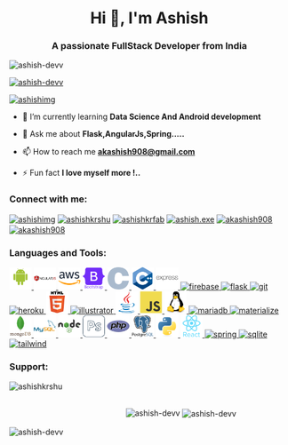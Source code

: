 <h1 align="center">Hi 👋, I'm Ashish</h1>
<h3 align="center">A passionate FullStack Developer from India</h3>

<p align="left"> <img src="https://komarev.com/ghpvc/?username=ashish-devv&label=Profile%20views&color=0e75b6&style=flat" alt="ashish-devv" /> </p>

<p align="left"> <a href="https://github.com/ryo-ma/github-profile-trophy"><img src="https://github-profile-trophy.vercel.app/?username=ashish-devv" alt="ashish-devv" /></a> </p>

<p align="left"> <a href="https://twitter.com/ashishimg" target="blank"><img src="https://img.shields.io/twitter/follow/ashishimg?logo=twitter&style=for-the-badge" alt="ashishimg" /></a> </p>

- 🌱 I’m currently learning **Data Science And Android development**

- 💬 Ask me about **Flask,AngularJs,Spring.....**

- 📫 How to reach me **akashish908@gmail.com**

- ⚡ Fun fact **I love myself more !..**

<h3 align="left">Connect with me:</h3>
<p align="left">
<a href="https://twitter.com/ashishimg" target="blank"><img align="center" src="https://cdn.jsdelivr.net/npm/simple-icons@3.0.1/icons/twitter.svg" alt="ashishimg" height="30" width="40" /></a>
<a href="https://linkedin.com/in/ashishkrshu" target="blank"><img align="center" src="https://cdn.jsdelivr.net/npm/simple-icons@3.0.1/icons/linkedin.svg" alt="ashishkrshu" height="30" width="40" /></a>
<a href="https://fb.com/ashishkrfab" target="blank"><img align="center" src="https://cdn.jsdelivr.net/npm/simple-icons@3.0.1/icons/facebook.svg" alt="ashishkrfab" height="30" width="40" /></a>
<a href="https://instagram.com/ashish.exe" target="blank"><img align="center" src="https://cdn.jsdelivr.net/npm/simple-icons@3.0.1/icons/instagram.svg" alt="ashish.exe" height="30" width="40" /></a>
<a href="https://www.hackerrank.com/akashish908" target="blank"><img align="center" src="https://cdn.jsdelivr.net/npm/simple-icons@3.0.1/icons/hackerrank.svg" alt="akashish908" height="30" width="40" /></a>
<a href="https://www.leetcode.com/akashish908" target="blank"><img align="center" src="https://cdn.jsdelivr.net/npm/simple-icons@3.0.1/icons/leetcode.svg" alt="akashish908" height="30" width="40" /></a>
</p>

<h3 align="left">Languages and Tools:</h3>
<p align="left"> <a href="https://developer.android.com" target="_blank"> <img src="https://raw.githubusercontent.com/devicons/devicon/master/icons/android/android-original-wordmark.svg" alt="android" width="40" height="40"/> </a> <a href="https://angular.io" target="_blank"> <img src="https://raw.githubusercontent.com/devicons/devicon/master/icons/angularjs/angularjs-original-wordmark.svg" alt="angularjs" width="40" height="40"/> </a> <a href="https://aws.amazon.com" target="_blank"> <img src="https://raw.githubusercontent.com/devicons/devicon/master/icons/amazonwebservices/amazonwebservices-original-wordmark.svg" alt="aws" width="40" height="40"/> </a> <a href="https://getbootstrap.com" target="_blank"> <img src="https://raw.githubusercontent.com/devicons/devicon/master/icons/bootstrap/bootstrap-plain-wordmark.svg" alt="bootstrap" width="40" height="40"/> </a> <a href="https://www.cprogramming.com/" target="_blank"> <img src="https://raw.githubusercontent.com/devicons/devicon/master/icons/c/c-original.svg" alt="c" width="40" height="40"/> </a> <a href="https://www.w3schools.com/cpp/" target="_blank"> <img src="https://raw.githubusercontent.com/devicons/devicon/master/icons/cplusplus/cplusplus-original.svg" alt="cplusplus" width="40" height="40"/> </a> <a href="https://expressjs.com" target="_blank"> <img src="https://raw.githubusercontent.com/devicons/devicon/master/icons/express/express-original-wordmark.svg" alt="express" width="40" height="40"/> </a> <a href="https://firebase.google.com/" target="_blank"> <img src="https://www.vectorlogo.zone/logos/firebase/firebase-icon.svg" alt="firebase" width="40" height="40"/> </a> <a href="https://flask.palletsprojects.com/" target="_blank"> <img src="https://www.vectorlogo.zone/logos/pocoo_flask/pocoo_flask-icon.svg" alt="flask" width="40" height="40"/> </a> <a href="https://git-scm.com/" target="_blank"> <img src="https://www.vectorlogo.zone/logos/git-scm/git-scm-icon.svg" alt="git" width="40" height="40"/> </a> <a href="https://heroku.com" target="_blank"> <img src="https://www.vectorlogo.zone/logos/heroku/heroku-icon.svg" alt="heroku" width="40" height="40"/> </a> <a href="https://www.w3.org/html/" target="_blank"> <img src="https://raw.githubusercontent.com/devicons/devicon/master/icons/html5/html5-original-wordmark.svg" alt="html5" width="40" height="40"/> </a> <a href="https://www.adobe.com/in/products/illustrator.html" target="_blank"> <img src="https://www.vectorlogo.zone/logos/adobe_illustrator/adobe_illustrator-icon.svg" alt="illustrator" width="40" height="40"/> </a> <a href="https://www.java.com" target="_blank"> <img src="https://raw.githubusercontent.com/devicons/devicon/master/icons/java/java-original.svg" alt="java" width="40" height="40"/> </a> <a href="https://developer.mozilla.org/en-US/docs/Web/JavaScript" target="_blank"> <img src="https://raw.githubusercontent.com/devicons/devicon/master/icons/javascript/javascript-original.svg" alt="javascript" width="40" height="40"/> </a> <a href="https://www.linux.org/" target="_blank"> <img src="https://raw.githubusercontent.com/devicons/devicon/master/icons/linux/linux-original.svg" alt="linux" width="40" height="40"/> </a> <a href="https://mariadb.org/" target="_blank"> <img src="https://www.vectorlogo.zone/logos/mariadb/mariadb-icon.svg" alt="mariadb" width="40" height="40"/> </a> <a href="https://materializecss.com/" target="_blank"> <img src="https://raw.githubusercontent.com/prplx/svg-logos/5585531d45d294869c4eaab4d7cf2e9c167710a9/svg/materialize.svg" alt="materialize" width="40" height="40"/> </a> <a href="https://www.mongodb.com/" target="_blank"> <img src="https://raw.githubusercontent.com/devicons/devicon/master/icons/mongodb/mongodb-original-wordmark.svg" alt="mongodb" width="40" height="40"/> </a> <a href="https://www.mysql.com/" target="_blank"> <img src="https://raw.githubusercontent.com/devicons/devicon/master/icons/mysql/mysql-original-wordmark.svg" alt="mysql" width="40" height="40"/> </a> <a href="https://nodejs.org" target="_blank"> <img src="https://raw.githubusercontent.com/devicons/devicon/master/icons/nodejs/nodejs-original-wordmark.svg" alt="nodejs" width="40" height="40"/> </a> <a href="https://www.photoshop.com/en" target="_blank"> <img src="https://raw.githubusercontent.com/devicons/devicon/master/icons/photoshop/photoshop-line.svg" alt="photoshop" width="40" height="40"/> </a> <a href="https://www.php.net" target="_blank"> <img src="https://raw.githubusercontent.com/devicons/devicon/master/icons/php/php-original.svg" alt="php" width="40" height="40"/> </a> <a href="https://www.postgresql.org" target="_blank"> <img src="https://raw.githubusercontent.com/devicons/devicon/master/icons/postgresql/postgresql-original-wordmark.svg" alt="postgresql" width="40" height="40"/> </a> <a href="https://www.python.org" target="_blank"> <img src="https://raw.githubusercontent.com/devicons/devicon/master/icons/python/python-original.svg" alt="python" width="40" height="40"/> </a> <a href="https://reactjs.org/" target="_blank"> <img src="https://raw.githubusercontent.com/devicons/devicon/master/icons/react/react-original-wordmark.svg" alt="react" width="40" height="40"/> </a> <a href="https://spring.io/" target="_blank"> <img src="https://www.vectorlogo.zone/logos/springio/springio-icon.svg" alt="spring" width="40" height="40"/> </a> <a href="https://www.sqlite.org/" target="_blank"> <img src="https://www.vectorlogo.zone/logos/sqlite/sqlite-icon.svg" alt="sqlite" width="40" height="40"/> </a> <a href="https://tailwindcss.com/" target="_blank"> <img src="https://www.vectorlogo.zone/logos/tailwindcss/tailwindcss-icon.svg" alt="tailwind" width="40" height="40"/> </a> </p>

<h3 align="left">Support:</h3>
<p><a href="https://www.buymeacoffee.com/ashishkrshu"> <img align="left" src="https://cdn.buymeacoffee.com/buttons/v2/default-yellow.png" height="50" width="210" alt="ashishkrshu" /></a></p><br><br>

<p><img align="left" src="https://github-readme-stats.vercel.app/api/top-langs?username=ashish-devv&show_icons=true&locale=en&layout=compact" alt="ashish-devv" /></p>

<p>&nbsp;<img align="center" src="https://github-readme-stats.vercel.app/api?username=ashish-devv&show_icons=true&locale=en" alt="ashish-devv" /></p>

<p><img align="center" src="https://github-readme-streak-stats.herokuapp.com/?user=ashish-devv&" alt="ashish-devv" /></p>
